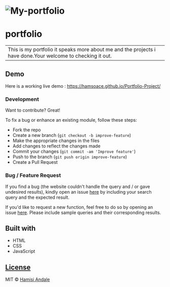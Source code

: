 # ![My-portfolio](https://hamsoace.github.io/Portfolio-Project/images/potfolio.png)
# portfolio
<table>
<tr>
<td>
  This is my portfolio it speaks more about me and the projects i have done.Your welcome to checking it out.
</td>
</tr>
</table>


## Demo
Here is a working live demo :  https://hamsoace.github.io/Portfolio-Project/

### Development
Want to contribute? Great!

To fix a bug or enhance an existing module, follow these steps:

- Fork the repo
- Create a new branch (`git checkout -b improve-feature`)
- Make the appropriate changes in the files
- Add changes to reflect the changes made
- Commit your changes (`git commit -am 'Improve feature'`)
- Push to the branch (`git push origin improve-feature`)
- Create a Pull Request 

### Bug / Feature Request

If you find a bug (the website couldn't handle the query and / or gave undesired results), kindly open an issue [here](https://hamsoace.github.io/Portfolio-Project/) by including your search query and the expected result.

If you'd like to request a new function, feel free to do so by opening an issue [here](https://hamsoace.github.io/Portfolio-Project/). Please include sample queries and their corresponding results.


## Built with 

- HTML
- CSS
- JavaScript

## [License](https://hamsoace.github.io/Portfolio-Project/blob/master/LICENSE.md)

MIT © [Hamisi Andale](https://hamsoace.github.io/Portfolio-Project/)

